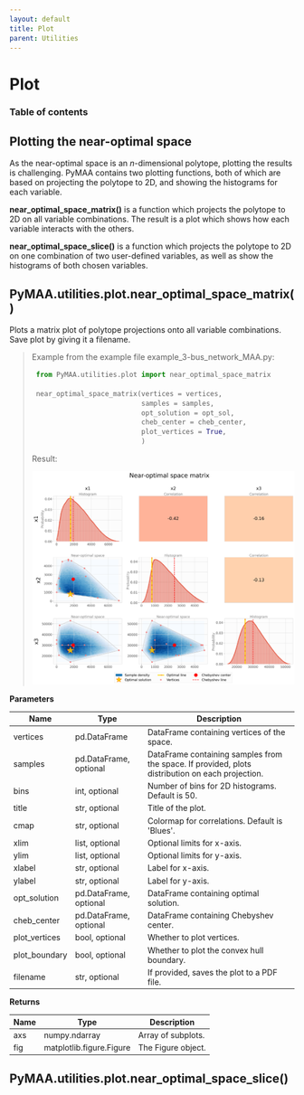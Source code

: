 ```yaml
---
layout: default
title: Plot
parent: Utilities
---
```


# Plot

### Table of contents

## Plotting the near-optimal space

As the near-optimal space is an *n*-dimensional polytope, plotting the results is challenging. PyMAA contains two plotting functions, both of which are based on projecting the polytope to 2D, and showing the histograms for each variable. 

**near_optimal_space_matrix()** is a function which projects the polytope to 2D on all variable combinations. The result is a plot which shows how each variable interacts with the others.

**near_optimal_space_slice()** is a function which projects the polytope to 2D on one combination of two user-defined variables, as well as show the histograms of both chosen variables. 

## PyMAA.utilities.plot.near_optimal_space_matrix()

Plots a matrix plot of polytope projections onto all variable combinations. Save plot by giving it a filename.

> Example from the example file example_3-bus_network_MAA.py: 
> 
> ```python
>  from PyMAA.utilities.plot import near_optimal_space_matrix
> 
>  near_optimal_space_matrix(vertices = vertices,
>                            samples = samples,
>                            opt_solution = opt_sol,
>                            cheb_center = cheb_center,
>                            plot_vertices = True,
>                            )
> ```
> 
> Result:
> 
> ![](matrix_plot_example.png)

**Parameters**

| Name          | Type                   | Description                                                                                      |
| ------------- | ---------------------- | ------------------------------------------------------------------------------------------------ |
| vertices      | pd.DataFrame           | DataFrame containing vertices of the space.                                                      |
| samples       | pd.DataFrame, optional | DataFrame containing samples from the space. If provided, plots distribution on each projection. |
| bins          | int, optional          | Number of bins for 2D histograms. Default is 50.                                                 |
| title         | str, optional          | Title of the plot.                                                                               |
| cmap          | str, optional          | Colormap for correlations. Default is 'Blues'.                                                   |
| xlim          | list, optional         | Optional limits for x-axis.                                                                      |
| ylim          | list, optional         | Optional limits for y-axis.                                                                      |
| xlabel        | str, optional          | Label for x-axis.                                                                                |
| ylabel        | str, optional          | Label for y-axis.                                                                                |
| opt_solution  | pd.DataFrame, optional | DataFrame containing optimal solution.                                                           |
| cheb_center   | pd.DataFrame, optional | DataFrame containing Chebyshev center.                                                           |
| plot_vertices | bool, optional         | Whether to plot vertices.                                                                        |
| plot_boundary | bool, optional         | Whether to plot the convex hull boundary.                                                        |
| filename      | str, optional          | If provided, saves the plot to a PDF file.                                                       |

**Returns**

| Name | Type                     | Description        |
| ---- | ------------------------ | ------------------ |
| axs  | numpy.ndarray            | Array of subplots. |
| fig  | matplotlib.figure.Figure | The Figure object. |

## PyMAA.utilities.plot.near_optimal_space_slice()
